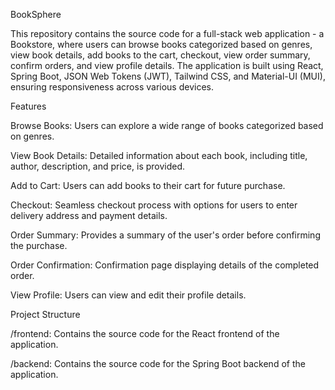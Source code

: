 BookSphere

This repository contains the source code for a full-stack web application - a Bookstore, where users can browse books categorized based on genres, view book details, add books to the cart, checkout, view order summary, confirm orders, and view profile details. The application is built using React, Spring Boot, JSON Web Tokens (JWT), Tailwind CSS, and Material-UI (MUI), ensuring responsiveness across various devices.





Features

Browse Books: Users can explore a wide range of books categorized based on genres.

View Book Details: Detailed information about each book, including title, author, description, and price, is provided.

Add to Cart: Users can add books to their cart for future purchase.

Checkout: Seamless checkout process with options for users to enter delivery address and payment details.

Order Summary: Provides a summary of the user's order before confirming the purchase.

Order Confirmation: Confirmation page displaying details of the completed order.

View Profile: Users can view and edit their profile details.









Project Structure


/frontend: Contains the source code for the React frontend of the application.


/backend: Contains the source code for the Spring Boot backend of the application.

